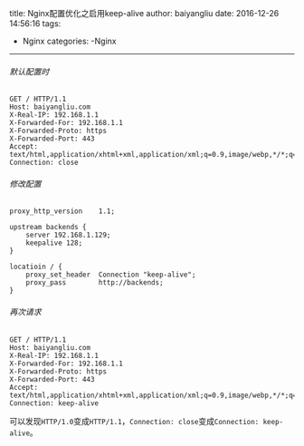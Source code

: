 title: Nginx配置优化之启用keep-alive
author: baiyangliu
date: 2016-12-26 14:56:16
tags:
- Nginx
categories:
-Nginx
---
###### 默认配置时
```
GET / HTTP/1.1
Host: baiyangliu.com
X-Real-IP: 192.168.1.1
X-Forwarded-For: 192.168.1.1
X-Forwarded-Proto: https
X-Forwarded-Port: 443
Accept: text/html,application/xhtml+xml,application/xml;q=0.9,image/webp,*/*;q=0.8
Connection: close
```
###### 修改配置
``` shell
proxy_http_version    1.1;

upstream backends {
    server 192.168.1.129;
    keepalive 128;
}

locatioin / {
    proxy_set_header  Connection "keep-alive";
    proxy_pass        http://backends;
}
```
###### 再次请求
```
GET / HTTP/1.1
Host: baiyangliu.com
X-Real-IP: 192.168.1.1
X-Forwarded-For: 192.168.1.1
X-Forwarded-Proto: https
X-Forwarded-Port: 443
Accept: text/html,application/xhtml+xml,application/xml;q=0.9,image/webp,*/*;q=0.8
Connection: keep-alive
```

可以发现`HTTP/1.0`变成`HTTP/1.1`，`Connection: close`变成`Connection: keep-alive`。